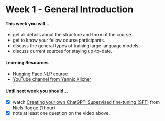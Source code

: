 # Week 1 - General Introduction

#### This week you will...

* get all details about the structure and form of the course.
* get to know your fellow course participants.
* discuss the general types of training large language models.
* discuss current sources for staying up-to-date.

#### Learning Resources

* [Hugging Face NLP course](https://huggingface.co/learn/nlp-course/chapter1/1)
* [YouTube channel from Yannic Kilcher](https://www.youtube.com/@YannicKilcher)

#### Until next week you should...

* [x] watch [Creating your own ChatGPT: Supervised fine-tuning (SFT)](https://www.youtube.com/watch?v=NXevvEF3QVI\&t=418s) from Niels Rogge (1 hour)
* [x] note at least one question on the video above.
